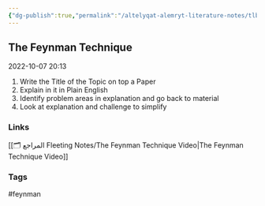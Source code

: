 ```yaml
---
{"dg-publish":true,"permalink":"/altelyqat-alemryt-literature-notes/tlb-alelm-knowledge/the-feynman-technique/"}
---
```


## The Feynman Technique

2022-10-07 20:13

1) Write the Title of the Topic on top a Paper
2) Explain in it in Plain English
3) Identify problem areas in explanation and go back to material
4) Look at explanation and challenge to simplify

### Links 
[[🗂️ المراجع Fleeting Notes/The Feynman Technique Video\|The Feynman Technique Video]]

### Tags
#feynman

